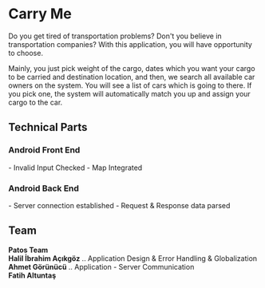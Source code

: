 <h1>Carry Me</h1>
<p>Do you get tired of transportation problems? Don't you believe in transportation companies? With this application, you will have opportunity to choose.</p>
<p>Mainly, you just pick weight of the cargo, dates which you want your cargo to be carried and destination location, and then, we search all available car owners on the system. You will see a list of cars which is going to there. If you pick one, the system will automatically match you up and assign your cargo to the car. </p>

<h2>Technical Parts</h2>
<h3>Android Front End</h3>
- Invalid Input Checked
- Map Integrated

<h3>Android Back End</h3>
- Server connection established
- Request & Response data parsed

<h2>Team</h2>
<b>Patos Team</b><br/>
<b>Halil İbrahim Açıkgöz</b> .. Application Design & Error Handling & Globalization<br/>
<b>Ahmet Görünücü</b>        .. Application - Server Communication<br/>
<b>Fatih Altuntaş</b>
